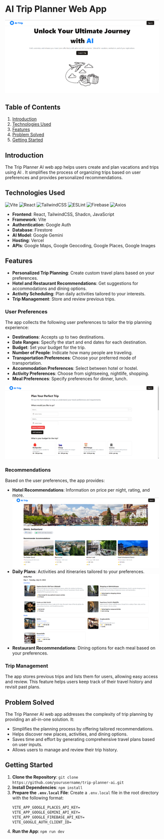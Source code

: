 # AI Trip Planner Web App
![App Screenshot](public/homepage.png)

## Table of Contents
1. [Introduction](#introduction)
2. [Technologies Used](#technologies-used)
3. [Features](#features)
4. [Problem Solved](#problem-solved)
5. [Getting Started](#getting-started)

## Introduction
The Trip Planner AI web app helps users create and plan vacations and trips using AI . It simplifies the process of organizing trips based on user preferences and provides personalized recommendations.

## Technologies Used
![Vite](https://img.shields.io/badge/Vite-5.3.4-blue)
![React](https://img.shields.io/badge/React-18.3.1-blue)
![TailwindCSS](https://img.shields.io/badge/TailwindCSS-3.4.6-blue)
![ESLint](https://img.shields.io/badge/ESLint-8.57.0-blue)
![Firebase](https://img.shields.io/badge/Firebase-10.12.4-blue)
![Axios](https://img.shields.io/badge/Axios-1.7.2-blue)
- **Frontend**: React, TailwindCSS, Shadcn, JavaScript 
- **Framework**: Vite
- **Authentication**: Google Auth
- **Database**: Firestore
- **AI Model**: Google Gemini
- **Hosting**: Vercel
- **APIs**: Google Maps, Google Geocoding, Google Places, Google Images

## Features
- **Personalized Trip Planning**: Create custom travel plans based on your preferences.
- **Hotel and Restaurant Recommendations**: Get suggestions for accommodations and dining options.
- **Activity Scheduling**: Plan daily activities tailored to your interests.
- **Trip Management**: Store and review previous trips.

### User Preferences
The app collects the following user preferences to tailor the trip planning experience:
- **Destinations**: Accepts up to two destinations.
- **Date Ranges**: Specify the start and end dates for each destination.
- **Budget**: Set your budget for the trip.
- **Number of People**: Indicate how many people are traveling.
- **Transportation Preferences**: Choose your preferred mode of transportation.
- **Accommodation Preferences**: Select between hotel or hostel.
- **Activity Preferences**: Choose from sightseeing, nightlife, shopping.
- **Meal Preferences**: Specify preferences for dinner, lunch.

![App Screenshot](public/form.png)

### Recommendations
Based on the user preferences, the app provides:
- **Hotel Recommendations**: Information on price per night, rating, and more.
![App Screenshot](public/trip_1.png)
- **Daily Plans**: Activities and itineraries tailored to your preferences.
![App Screenshot](public/trip_2.png)
- **Restaurant Recommendations**: Dining options for each meal based on your preferences.

### Trip Management
The app stores previous trips and lists them for users, allowing easy access and review. This feature helps users keep track of their travel history and revisit past plans.

## Problem Solved
The Trip Planner AI web app addresses the complexity of trip planning by providing an all-in-one solution. It:
- Simplifies the planning process by offering tailored recommendations.
- Helps discover new places, activities, and dining options.
- Saves time and effort by generating comprehensive travel plans based on user inputs.
- Allows users to manage and review their trip history.

## Getting Started
1. **Clone the Repository**: `git clone https://github.com/yourusername/trip-planner-ai.git`
2. **Install Dependencies**: `npm install`
3. **Prepare the `.env.local` File**: Create a `.env.local` file in the root directory with the following format:
    ```plaintext
    VITE_APP_GOOGLE_PLACES_API_KEY=
    VITE_APP_GOOGLE_GEMINI_API_KEY=
    VITE_APP_GOOGLE_FIREBASE_API_KEY=
    VITE_GOOGLE_AUTH_CLIENT_ID=
    ```
4. **Run the App**: `npm run dev`
